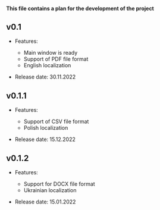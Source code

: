 #### This file contains a plan for the development of the project

## v0.1

- Features:
  - Main window is ready
  - Support of PDF file format
  - English localization

- Release date:
  30.11.2022

## v0.1.1

- Features:
  - Support of CSV file format
  - Polish localization

- Release date:
  15.12.2022

## v0.1.2

- Features:
  - Support for DOCX file format
  - Ukrainian localization

- Release date:
  15.01.2022

